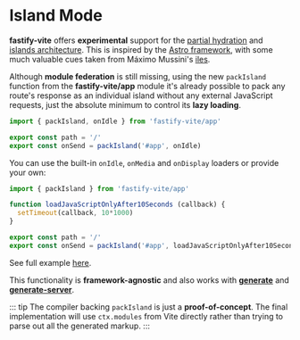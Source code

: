 # Island Mode

<b>fastify-vite</b> offers **experimental** support for the [partial hydration](https://docs.astro.build/core-concepts/component-hydration/) and [islands architecture](https://jasonformat.com/islands-architecture/). This is inspired by the [Astro framework](https://astro.build/), with some much valuable cues taken from Máximo Mussini's [iles](https://github.com/ElMassimo/iles).

Although <b>module federation</b> is still missing, using the new `packIsland` function from the <b style="white-space: nowrap;">fastify-vite/app</b> module it's already possible to pack any route's response as an individual island without any external JavaScript requests, just the absolute minimum to control its **lazy loading**.

```js
import { packIsland, onIdle } from 'fastify-vite/app'

export const path = '/'
export const onSend = packIsland('#app', onIdle)
```

You can use the built-in `onIdle`, `onMedia` and `onDisplay` loaders or provide your own:


```js
import { packIsland } from 'fastify-vite/app'

function loadJavaScriptOnlyAfter10Seconds (callback) {
  setTimeout(callback, 10*1000)
}

export const path = '/'
export const onSend = packIsland('#app', loadJavaScriptOnlyAfter10Seconds)
```

See full example [here](https://github.com/terixjs/fastify-vite/tree/main/examples/vue-island).

This functionality is **framework-agnostic** and also works with [<b>generate</b>](http://localhost:4000/guide/deployment.html#static-generation) and [<b>generate-server</b>](http://localhost:4000/guide/deployment.html#generate-server).

::: tip 
The compiler backing `packIsland` is just a **proof-of-concept**. The final implementation will use `ctx.modules` from Vite directly rather than trying to parse out all the generated markup.
:::
